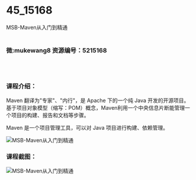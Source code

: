 # 45_15168
MSB-Maven从入门到精通
<br/></br>
<h3>微:mukewang8 资源编号：5215168</h3>
<br/></br>
<h3>课程介绍：</h3>
<p>Maven 翻译为"专家"、"内行"，是 Apache 下的一个纯 Java 开发的开源项目。基于项目对象模型（缩写：POM）概念，Maven利用一个中央信息片断能管理一个项目的构建、报告和文档等步骤。</p>
<p>Maven 是一个项目管理工具，可以对 Java 项目进行构建、依赖管理。</p>
<p><img src="https://www.ko996.com/wp-content/uploads/img/2020/09/2-7-300x198.png" alt="MSB-Maven从入门到精通"></p>
<div class="info-desc">
<h3>课程截图：</h3>
<p><img src="https://www.ko996.com/wp-content/uploads/img/2020/09/1-8.png" alt="MSB-Maven从入门到精通"></p>


			
</div>
